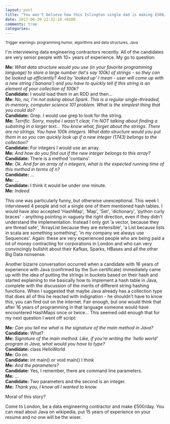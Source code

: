 ```yaml
---
layout: post
title: "You won't believe how this Islington single dad is making £500/day while working from home"
date: 2017-06-20 22:32:10 +0100
comments: true
categories: 
---
```

<sup>Trigger warnings: programming humor, algorithms and data structures, Java</sup>

I'm interviewing data engineering contractors recently. All of the candidates are very senior people with 10+ years of experience. My go to question:

**Me:** _What data structure would you use (in your favorite programming language) to store a large number (let's say 100k) of strings - so they can be looked up efficiently? And by 'looked up' I mean - user will come up with a new string ('banana') and you have to quickly tell if this string is an element of your collection of 100k?_  
**Candidate:** I would load them in an RDD and then...  
**Me:** _No, no, I'm not asking about Spark. This is a regular single-threaded, in-memory, computer science 101 problem. What is the simplest thing that you could do?_  
**Candidate:** Grep. I would use grep to look for the string.  
**Me:** _Terrific. Sorry, maybe I wasn't clear, I'm NOT talking about finding a substring in a larger text... You know what, forget about the strings. There are no strings. You have 100k integers. What data structure would you put them in so you can quickly look up if a new integer (1743) belongs to the collection?_  
**Candidate:** For integers I would use an array.  
**Me:** _And how do you find out if the new integer belongs to this array?_  
**Candidate:** There is a method 'contains'.  
**Me:** _Ok. And for an array of n integers, what is the expected running time of this method in terms of n?_  
**Candidate:** ...  
**Me:** ...  
**Candidate:** I think it would be under one minute.  
**Me:** _Indeed._  

This one was particularly funny, but otherwise unexceptional. This week I interviewed 4 people and not a single one of them mentioned hash tables. I would have also accepted 'HashMap', 'Map', 'Set', 'dictionary', 'python curly braces' - anything pointing in vaguely the right direction, even if they didn't understand the implementation. Instead I only got 'a vector, because they are thread safe', 'ArrayList because they are extensible', 'a List because lists in scala are something something', 'in my company we always use Sequences'. Again: these are very experienced people who are being paid a lot of money contracting for corporations in London and who can very convincingly bullshit about their Kafkas, Sparks, HBases and all the other Big Data nonsense.

Another bizarre conversation occurred when a candidate with 16 years of experience with Java (confirmed by the Sun certificate) immediately came up with the idea of putting the strings in buckets based on their hash and started explaining to me basically how to implement a hash table in Java, complete with the discussion of the merits of different string hashing functions. When I suggested that maybe Java already has a collection type that does all of this he reacted with indignation - he shouldn't have to know this, you can find out on the internet. Fair enough, but one would think that after 16 years of programming in that language someone would have encountered HashMaps once or twice... This seemed odd enough that for my next question I went off script:

**Me:** _Can you tell me what is the signature of the main method in Java?_  
**Candidate:** What?  
**Me:** _Signature of the main method. Like, if you're writing the 'hello world' program in Java, what would you have to type?_  
**Candidate:** class HelloWorld  
**Me:** _Go on._  
**Candidate:** int main() or void main() I think  
**Me:** _And the parameters?_  
**Candidate:** Yes, I remember, there are command line parameters.  
**Me:** ...  
**Candidate:** Two parameters and the second is an integer.  
**Me:** _Thank you, I know all I wanted to know._  

Moral of this story?

Come to London, be a data engineering contractor and make £500/day. You can read about Java on wikipedia, put 15 years of experience on your resume and no one will be the wiser.